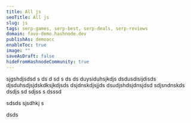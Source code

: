 ```yaml
---
title: All js
seoTitle: All js
slug: js
tags: serp-games, serp-best, serp-deals, serp-reviews
domain: favo-demo.hashnode.dev
publishAs: demoacc
enableToc: true
image: ""
saveAsDraft: false
hideFromHashnodeCommunity: true
---
```


sjgshdjsdsd s ds d sd s ds ds duysiduhsjkdjs dsdusdisijdisds djsduhsdjsjdskdksjkdjsds dsjdnskdjsjjds dsudjshdsjdnsjdsd sdjsndnskds
dsdjs
sd
sdjss
s
dsssd

sdsds
sjsdhkj
s

dsds
